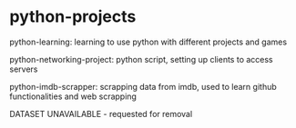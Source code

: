 # python-projects
python-learning: learning to use python with different projects and games

python-networking-project: python script, setting up clients to access servers

python-imdb-scrapper: scrapping data from imdb, used to learn github functionalities and web scrapping

DATASET UNAVAILABLE - requested for removal
